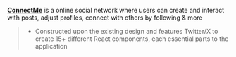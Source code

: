 
[**ConnectMe**](https://app-connectme.netlify.app) is a online social network where users can create and interact with posts, adjust profiles, connect with others by following & more

> - Constructed upon the existing design and features Twitter/X to create 15+ different React components, each essential parts to the application

